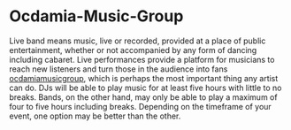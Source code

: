 # Ocdamia-Music-Group
Live band means music, live or recorded, provided at a place of public entertainment, whether or not accompanied by any form of dancing including cabaret. Live performances provide a platform for musicians to reach new listeners and turn those in the audience into fans [ocdamiamusicgroup](https://ocdamiamusicgroup.com/), which is perhaps the most important thing any artist can do. DJs will be able to play music for at least five hours with little to no breaks. Bands, on the other hand, may only be able to play a maximum of four to five hours including breaks. Depending on the timeframe of your event, one option may be better than the other.
